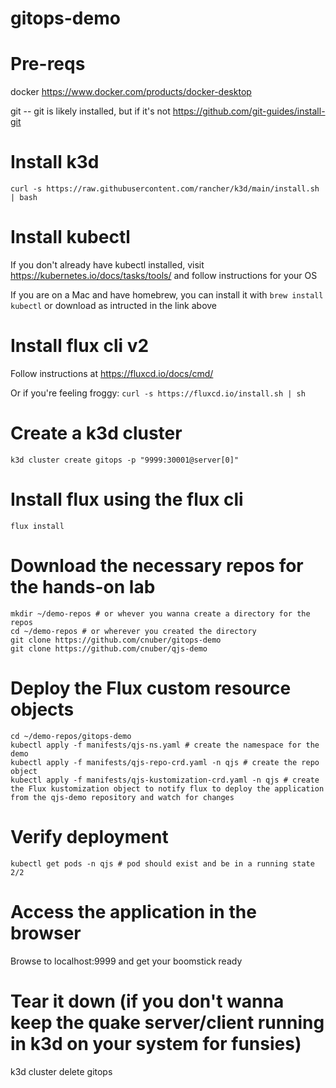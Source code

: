 # gitops-demo

# Pre-reqs
docker https://www.docker.com/products/docker-desktop

git -- git is likely installed, but if it's not https://github.com/git-guides/install-git

# Install k3d
`curl -s https://raw.githubusercontent.com/rancher/k3d/main/install.sh | bash`

# Install kubectl
If you don't already have kubectl installed, visit https://kubernetes.io/docs/tasks/tools/ and follow instructions for your OS

If you are on a Mac and have homebrew, you can install it with `brew install kubectl` or download as intructed in the link above

# Install flux cli v2

Follow instructions at https://fluxcd.io/docs/cmd/

Or if you're feeling froggy: `curl -s https://fluxcd.io/install.sh | sh`

# Create a k3d cluster

`k3d cluster create gitops -p "9999:30001@server[0]"`

# Install flux using the flux cli

`flux install`

# Download the necessary repos for the hands-on lab
```
mkdir ~/demo-repos # or whever you wanna create a directory for the repos
cd ~/demo-repos # or wherever you created the directory
git clone https://github.com/cnuber/gitops-demo
git clone https://github.com/cnuber/qjs-demo
```
# Deploy the Flux custom resource objects
```
cd ~/demo-repos/gitops-demo
kubectl apply -f manifests/qjs-ns.yaml # create the namespace for the demo
kubectl apply -f manifests/qjs-repo-crd.yaml -n qjs # create the repo object 
kubectl apply -f manifests/qjs-kustomization-crd.yaml -n qjs # create the Flux kustomization object to notify flux to deploy the application from the qjs-demo repository and watch for changes
```
# Verify deployment
`kubectl get pods -n qjs # pod should exist and be in a running state 2/2`
# Access the application in the browser
Browse to localhost:9999 and get your boomstick ready
# Tear it down (if you don't wanna keep the quake server/client running in k3d on your system for funsies)
k3d cluster delete gitops

